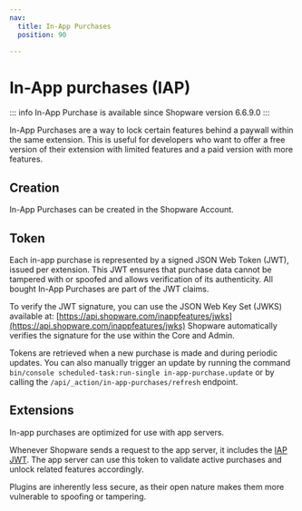 ```yaml
---
nav:
  title: In-App Purchases
  position: 90

---
```


# In-App purchases (IAP)

::: info
In-App Purchase is available since Shopware version 6.6.9.0
:::

In-App Purchases are a way to lock certain features behind a paywall within the same extension.
This is useful for developers who want to offer a free version of their extension with limited features and a paid version with more features.

## Creation

In-App Purchases can be created in the Shopware Account.

<!-- Link to Account docs -->

## Token

Each in-app purchase is represented by a signed JSON Web Token (JWT), issued per extension.
This JWT ensures that purchase data cannot be tampered with or spoofed and allows verification of its authenticity.
All bought In-App Purchases are part of the JWT claims.

To verify the JWT signature, you can use the JSON Web Key Set (JWKS) available at: [https://api.shopware.com/inappfeatures/jwks](https://api.shopware.com/inappfeatures/jwks)
Shopware automatically verifies the signature for the use within the Core and Admin.

Tokens are retrieved when a new purchase is made and during periodic updates.
You can also manually trigger an update by running the command `bin/console scheduled-task:run-single in-app-purchase.update` or by calling the `/api/_action/in-app-purchases/refresh` endpoint.

## Extensions

In-app purchases are optimized for use with app servers.

Whenever Shopware sends a request to the app server, it includes the [IAP JWT](#token).
The app server can use this token to validate active purchases and unlock related features accordingly.

Plugins are inherently less secure, as their open nature makes them more vulnerable to spoofing or tampering.

<PageRef page="../../guides/plugins/apps/in-app-purchase" title="In-App purchases for Apps" />
<PageRef page="../../guides/plugins/plugins/in-app-purchase" title="In-App purchases for Plugins" />

